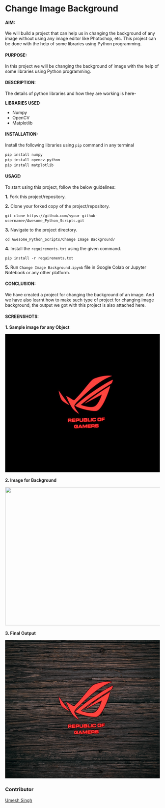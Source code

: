 # Change Image Background

#### AIM:  
We will build a project that can help us in changing the background of any image without using any image editor like Photoshop, etc. This project can be done with the help of some libraries using Python programming.


#### PURPOSE: 

In this project we will be changing the background of image with the help of some libraries using Python programming.

#### DESCRIPTION:
The details of python libraries and how they are working is here- 

**LIBRARIES USED**
- Numpy
- OpenCV
- Matplotlib

#### INSTALLATION:
Install the following libraries using `pip` command in any terminal

```python
pip install numpy
pip install opencv-python
pip install matplotlib
```

#### USAGE:

To start using this project, follow the below guidelines: 

**1.**  Fork this project/repository.

**2.**  Clone your forked copy of the project/repository.

```
git clone https://github.com/<your-github-username>/Awesome_Python_Scripts.git
```

**3.** Navigate to the project directory.

```
cd Awesome_Python_Scripts/Change Image Background/
```

**4.** Install the `requirements.txt` using the given command.

```
pip install -r requirements.txt
```

**5.** Run `Change Image Background.ipynb` file in Google Colab or Jupyter Notebook or any other platform.

#### CONCLUSION:
We have created a project for changing the background of an image. And we have also learnt how to make such type of project for changing image background, the output we got with this project is also attached here.

#### SCREENSHOTS:

**1. Sample image for any Object**
<div align="center">

<img width="700" height="450" src="../Change%20Image%20Background/Images/Asus%20rog%20logo.jpg">
</div>

**2. Image for Background**
<div align="center">

<img width="700" height="450" src="../Change%20Image%20Background/Images/black wood Background.jpg">
</div>

**3. Final Output**
<div align="center">

<img width="700" height="450" src="../Change%20Image%20Background/Images/Final_image.png">
</div>


### Contributor
<a href="https://github.com/Umesh-01">Umesh Singh</a>
